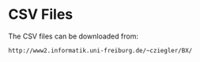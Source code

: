 # CSV Files

The CSV files can be downloaded from:
```
http://www2.informatik.uni-freiburg.de/~cziegler/BX/
```
